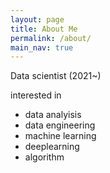 ```yaml
---
layout: page
title: About Me
permalink: /about/
main_nav: true
---
```


Data scientist (2021~)  <br/>

interested in
- data analyisis
- data engineering
- machine learning
- deeplearning
- algorithm
